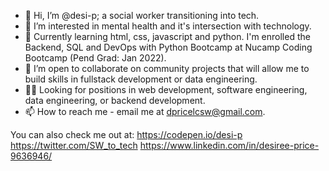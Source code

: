- 👋 Hi, I’m @desi-p; a social worker transitioning into tech. 
- 👀 I’m interested in mental health and it's intersection with technology.
- 🌱 Currently learning html, css, javascript and python. I'm enrolled the Backend, SQL and DevOps with Python Bootcamp at Nucamp Coding Bootcamp (Pend Grad: Jan 2022).
- 💞️ I’m open to collaborate on community projects that will allow me to build skills in fullstack development or data engineering.
- 👩‍💻 Looking for positions in web development, software engineering, data engineering, or backend development. 
- 📫 How to reach me - email me at dpricelcsw@gmail.com.

You can also check me out at:
https://codepen.io/desi-p
https://twitter.com/SW_to_tech
https://www.linkedin.com/in/desiree-price-9636946/

<!---
desi-p/desi-p is a ✨ special ✨ repository because its `README.md` (this file) appears on your GitHub profile.
You can click the Preview link to take a look at your changes.
--->
